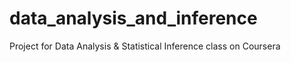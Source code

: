 # data_analysis_and_inference
Project for Data Analysis &amp; Statistical Inference class on Coursera
